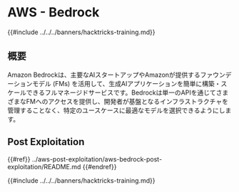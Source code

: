 # AWS - Bedrock

{{#include ../../../banners/hacktricks-training.md}}

## 概要

Amazon Bedrockは、主要なAIスタートアップやAmazonが提供するファウンデーションモデル (FMs) を活用して、生成AIアプリケーションを簡単に構築・スケールできるフルマネージドサービスです。Bedrockは単一のAPIを通じてさまざまなFMへのアクセスを提供し、開発者が基盤となるインフラストラクチャを管理することなく、特定のユースケースに最適なモデルを選択できるようにします。

## Post Exploitation

{{#ref}}
../aws-post-exploitation/aws-bedrock-post-exploitation/README.md
{{#endref}}

{{#include ../../../banners/hacktricks-training.md}}

